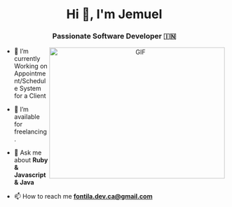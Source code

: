 <h1 align="center">Hi 👋, I'm Jemuel</a></h1>
<h3 align="center">Passionate Software Developer &#127470;&#127475</h3>



<a target="_blank" align="center">
  <img align="right" top="500" height="300" width="400" alt="GIF" src="https://media.giphy.com/media/SWoSkN6DxTszqIKEqv/giphy.gif">
</a>


- 🌱 I’m currently Working on Appointment/Schedule System for a Client

- 🤝 I’m available for freelancing.




- 💬 Ask me about **Ruby & Javascript & Java**

- 📫 How to reach me **fontila.dev.ca@gmail.com**
